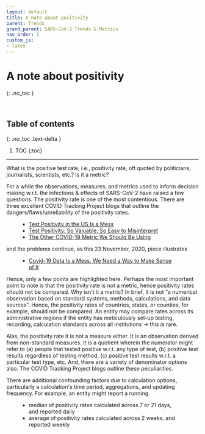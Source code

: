 ```yaml
---
layout: default
title: A note about positivity
parent: Trends
grand_parent: SARS-CoV-2 Trends & Metrics
nav_order: 1
custom_js:
- latex
---
```


# A note about positivity
{: .no_toc }

<br>

## Table of contents
{: .no_toc .text-delta }

1. TOC
{:toc}

---


<p>What is the positive test rate, i.e., positivity rate, oft quoted by politicians, journalists, scientists, etc.?  Is it a metric?</p>

<p>For a while the observations, measures, and metrics used to inform decision making w.r.t. the infections & effects of SARS-CoV-2 have raised a few questions.   The positivity rate is one of the most contentious.  There are three excellent COVID Tracking Project blogs that outline the dangers/flaws/unreliability of the positivity rates.</p>

<div style="margin-left: 35px;margin-right: 55px">
  <ul>
    <li><a href="https://covidtracking.com/blog/test-positivity-in-the-us-is-a-mess" target="\\\_blank">Test Positivity in the US Is a Mess</a></li>
    <li><a href="https://covidtracking.com/blog/test-positivity" target="\\\_blank">Test Positivity: So Valuable, So Easy to Misinterpret</a></li>
    <li><a href="https://covidtracking.com/blog/the-other-covid-19-metric" target="\\\_blank">The Other COVID-19 Metric We Should Be Using</a></li>
  </ul>
</div>

and the problems continue, as this 23 November, 2020, piece illustrates

<div style="margin-left: 35px;margin-right: 55px">
  <ul>
    <li><a href="https://www.nytimes.com/2020/11/23/opinion/coronavirus-testing.html?action=click&module=Opinion&pgtype=Homepage">Covid-19 Data Is a Mess. We Need a Way to Make Sense of It</a></li>
  </ul>
</div>

<p>Hence, only a few points are highlighted here.  Perhaps the most important point to note is that the positivity rate is not a metric, hence positivity rates should not be compared.  Why isn't it a metric?  In brief, it is not “a numerical observation based on standard systems, methods, calculations, and data sources”.  Hence, the positivity rates of countries, states, or counties, for example, should not be compared.  An entity may compare rates across its administrative regions if the entity has meticulously set-up testing, recording, calculation standards across all institutions → this is rare.</p>

<p>Alas, the positivity rate it is not a measure either.  It is an observation derived from non-standard measures.   It is a quotient wherein the numerator might refer to (a) people that tested positive w.r.t. any type of test, (b) positive test results regardless of testing method, (c) positive test results w.r.t. a particular test type, etc.  And, there are a variety of denominator options also.  The COVID Tracking Project blogs outline these peculiarities.</p>

<p>There are additional confounding factors due to calculation options, particularly a calculation's time period, aggregations, and updating frequency.  For example, an entity might report a running</p>

<div style="margin-left: 35px;margin-right: 55px">
  <ul>
    <li>median of positivity rates calculated across 7 or 21 days, and reported daily</li>
    <li>average of positivity rates calculated across 2 weeks, and reported weekly</li>
  </ul>
</div>

<br>
<br>
<br>
<br>
